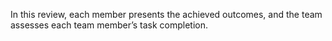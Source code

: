 In this review, each member presents the achieved outcomes, and the team assesses each team member’s task completion.